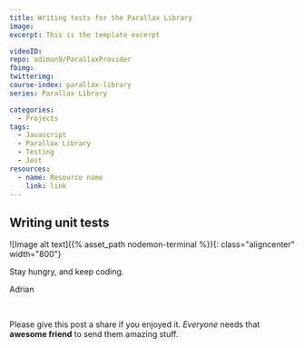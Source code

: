 ```yaml
---
title: Writing tests for the Parallax Library
image: 
excerpt: This is the template excerpt

videoID: 
repo: adiman9/ParallaxProvider
fbimg: 
twitterimg: 
course-index: parallax-library
series: Parallax Library

categories:
  - Projects
tags:
  - Javascript
  - Parallax Library
  - Testing
  - Jest
resources:
  - name: Resource name
    link: link
---
```

## Writing unit tests

![Image alt text]({% asset_path nodemon-terminal %}){: class="aligncenter" width="800"}

Stay hungry, and keep coding.

Adrian

&nbsp;

Please give this post a share if you enjoyed it. _Everyone_ needs that **awesome friend** to send them amazing stuff.
